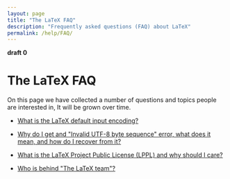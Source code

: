 ```yaml
---
layout: page
title: "The LaTeX FAQ"
description: "Frequently asked questions (FAQ) about LaTeX"
permalink: /help/FAQ/
---
```


**draft 0**


# The LaTeX FAQ

On this page we have collected a number of questions and topics people
are interested in, It will be grown over time.


 - [What is the LaTeX default input
   encoding?]({{site.baseurl}}/help/FAQ/default-inputencoding)

 - [Why do I get and "Invalid UTF-8 byte sequence" error, what does it mean, and how do I recover from
   it?]({{site.baseurl}}/help/FAQ/utf8-inputenc)

 - [What is the LaTeX Project Public License (LPPL) and why should I
   care?]({{site.baseurl}}/lppl/)

 - [Who is behind "The LaTeX team"?]({{site.baseurl}}/about/team/)


